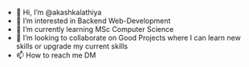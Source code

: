 - 👋 Hi, I’m @akashkalathiya
- 👀 I’m interested in Backend Web-Development
- 🌱 I’m currently learning MSc Computer Science
- 💞️ I’m looking to collaborate on Good Projects where I can learn new skills or upgrade my current skills
- 📫 How to reach me DM

<!---
akashkalathiya/akashkalathiya is a ✨ special ✨ repository because its `README.md` (this file) appears on your GitHub profile.
You can click the Preview link to take a look at your changes.
--->
